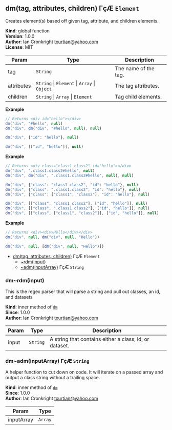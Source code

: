 <a name="dm"></a>

## dm(tag, attributes, children) ΓçÆ <code>Element</code>
Creates element(s) based off given tag, attribute, and children elements.

**Kind**: global function  
**Version**: 1.0.0  
**Author**: Ian Cronkright <txurtian@yahoo.com>  
**License**: MIT  

| Param | Type | Description |
| --- | --- | --- |
| tag | <code>String</code> | The name of the tag. |
| attributes | <code>String</code> \| <code>Element</code> \| <code>Array</code> \| <code>Object</code> | The tag attributes. |
| children | <code>String</code> \| <code>Array</code> \| <code>Element</code> | Tag child elements. |

**Example**  
```js
// Returns <div id="hello"></div>
dm("div", "#hello", null)
dm("div", dm("div", "#hello", null), null)

dm("div", {"id": "hello"}, null)

dm("div", [["id", "hello"]], null)
```
**Example**  
```js
// Returns <div class="class1 class2" id="hello"></div>
dm("div", ".class1.class2#hello", null)
dm("div", dm("div", ".class1.class2#hello", null), null)

dm("div", {"class": "class1 class2", "id": "hello"}, null)
dm("div", {"class": ".class1.class2", "id": "hello"}, null)
dm("div", {"class": ["class1", "class2"], "id": "hello"}, null)

dm("div", [["class", "class1 class2"], ["id", "hello"]], null)
dm("div", [["class", ".class1.class2"], ["id", "hello"]], null)
dm("div", [["class", ["class1", "class2"]], ["id", "hello"]], null)
```
**Example**  
```js
// Returns <div><div>Hello</div></div>
dm("div", null, dm("div", null, "Hello"))

dm("div", null, [dm("div", null, "Hello")])
```

* [dm(tag, attributes, children)](#dm) ΓçÆ <code>Element</code>
    * [~rdm(input)](#dm..rdm)
    * [~adm(inputArray)](#dm..adm) ΓçÆ <code>String</code>

<a name="dm..rdm"></a>

### dm~rdm(input)
This is the regex parser that will parse a string and pull out classes, an id, and datasets

**Kind**: inner method of [<code>dm</code>](#dm)  
**Since**: 1.0.0  
**Author**: Ian Cronkright <txurtian@yahoo.com>  

| Param | Type | Description |
| --- | --- | --- |
| input | <code>String</code> | A string that contains either a class, id, or dataset. |

<a name="dm..adm"></a>

### dm~adm(inputArray) ΓçÆ <code>String</code>
A helper function to cut down on code.
It will iterate on a passed array and output a class string without a trailing space.

**Kind**: inner method of [<code>dm</code>](#dm)  
**Since**: 1.0.0  
**Author**: Ian Cronkright <txurtian@yahoo.com>  

| Param | Type |
| --- | --- |
| inputArray | <code>Array</code> | 

